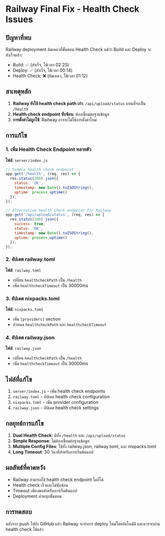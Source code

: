 # Railway Final Fix - Health Check Issues

## ปัญหาที่พบ
Railway deployment ล้มเหลวที่ขั้นตอน Health Check แม้ว่า Build และ Deploy จะสำเร็จแล้ว:
- Build: ✅ (สำเร็จ, ใช้เวลา 02:25)
- Deploy: ✅ (สำเร็จ, ใช้เวลา 00:14)
- Health Check: ❌ (ล้มเหลว, ใช้เวลา 01:12)

## สาเหตุหลัก
1. **Railway ยังใช้ health check path เก่า**: `/api/upload/status` แทนที่จะเป็น `/health`
2. **Health check endpoint ซับซ้อน**: ต้องเชื่อมต่อฐานข้อมูล
3. **การตั้งค่าไม่ถูกใช้**: Railway อาจจะไม่ใช้การตั้งค่าใหม่

## การแก้ไข

### 1. เพิ่ม Health Check Endpoint หลายตัว
**ไฟล์**: `server/index.js`
```javascript
// Simple health check endpoint
app.get('/health', (req, res) => {
  res.status(200).json({ 
    status: 'OK', 
    timestamp: new Date().toISOString(),
    uptime: process.uptime()
  });
});

// Alternative health check endpoint for Railway
app.get('/api/upload/status', (req, res) => {
  res.status(200).json({ 
    success: true,
    status: 'OK', 
    timestamp: new Date().toISOString(),
    uptime: process.uptime()
  });
});
```

### 2. อัปเดต railway.toml
**ไฟล์**: `railway.toml`
- เปลี่ยน `healthcheckPath` เป็น `/health`
- เพิ่ม `healthcheckTimeout` เป็น 30000ms

### 3. อัปเดต nixpacks.toml
**ไฟล์**: `nixpacks.toml`
- เพิ่ม `[providers]` section
- กำหนด `healthcheckPath` และ `healthcheckTimeout`

### 4. อัปเดต railway.json
**ไฟล์**: `railway.json`
- เปลี่ยน `healthcheckPath` เป็น `/health`
- เพิ่ม `healthcheckTimeout` เป็น 30000ms

## ไฟล์ที่แก้ไข
1. `server/index.js` - เพิ่ม health check endpoints
2. `railway.toml` - อัปเดต health check configuration
3. `nixpacks.toml` - เพิ่ม provider configuration
4. `railway.json` - อัปเดต health check settings

## กลยุทธ์การแก้ไข
1. **Dual Health Check**: มีทั้ง `/health` และ `/api/upload/status`
2. **Simple Response**: ไม่ต้องเชื่อมต่อฐานข้อมูล
3. **Multiple Config Files**: ใช้ทั้ง railway.json, railway.toml, และ nixpacks.toml
4. **Long Timeout**: 30 วินาทีสำหรับการเริ่มต้นแอป

## ผลลัพธ์ที่คาดหวัง
- Railway สามารถใช้ health check endpoint ใดก็ได้
- Health check เร็วและไม่ซับซ้อน
- Timeout เพียงพอสำหรับการเริ่มต้นแอป
- Deployment ผ่านทุกขั้นตอน

## การทดสอบ
หลังจาก push ไปยัง GitHub แล้ว Railway จะทำการ deploy ใหม่โดยอัตโนมัติ และควรจะผ่าน health check ได้แล้ว
